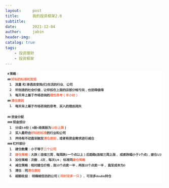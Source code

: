 ```yaml
---
layout:     post
title:      我的投资框架2.0 
subtitle:   
date:       2021-12-04
author:     jabin
header-img: 
catalog: true
tags:
    - 投资理财
    - 投资框架
---
```


![img.png](img/invest-frame.png)
